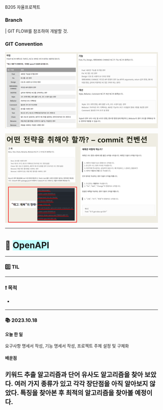 B205 자율프로젝트

### Branch

| GIT FLOW를 참조하여 개발할 것.

### GIT Convention


![gitflow1.png](./gitflow1.png)

![gitflow2.png](./gitflow2.png)



---
# 🌊 <span style="background-color:#C0FFFF"> OpenAPI </span> 

---
### 0️⃣ TIL
---
### ❗️ 목적
- #### 
---
### 📚 2023.10.18
#### 오늘 한 일
요구사항 명세서 작성, 기능 명세서 작성, 프로젝트 주제 설정 및 구체화

#### 배운점
키워드 추출 알고리즘과 단어 유사도 알고리즘을 찾아 보았다. 
여러 가지 종류가 있고 각각 장단점을 아직 알아보지 않았다.
특징을 찾아본 후 최적의 알고리즘을 찾아볼 예정이다. 
---



